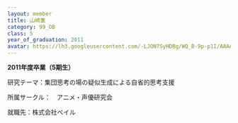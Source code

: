 ```yaml
---
layout: member
title: 山崎薫
category: 99_OB
class: 5
year_of_graduation: 2011
avatar: https://lh3.googleusercontent.com/-LJON7SyHDBg/WQ_B-9p-p1I/AAAAAAAAqOE/0RfH1QwqauoueNZ1pTO3VCt1lZbiwhl3gCLcB/p-s300/yamasaki-2.png
---
```

**2011年度卒業（5期生）**

研究テーマ：集団思考の場の疑似生成による自省的思考支援

所属サークル：　アニメ・声優研究会

就職先：株式会社ベイル